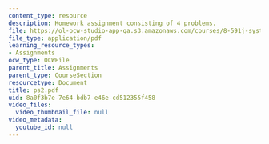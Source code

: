 ```yaml
---
content_type: resource
description: Homework assignment consisting of 4 problems.
file: https://ol-ocw-studio-app-qa.s3.amazonaws.com/courses/8-591j-systems-biology-fall-2004/8a0f3b7e7e64bdb7e46ecd512355f458_ps2.pdf
file_type: application/pdf
learning_resource_types:
- Assignments
ocw_type: OCWFile
parent_title: Assignments
parent_type: CourseSection
resourcetype: Document
title: ps2.pdf
uid: 8a0f3b7e-7e64-bdb7-e46e-cd512355f458
video_files:
  video_thumbnail_file: null
video_metadata:
  youtube_id: null
---
```

